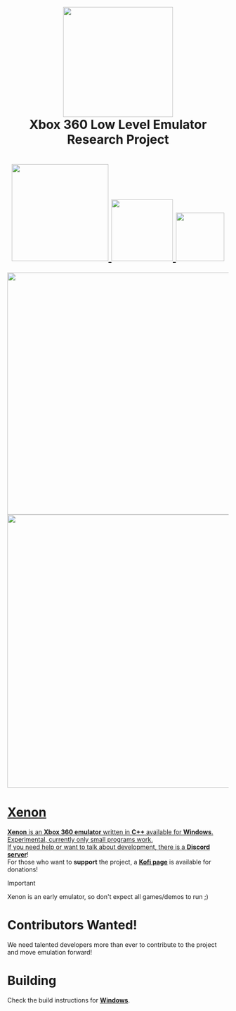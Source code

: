 <h1 align="center">
  <br>
  <a href="https://discord.gg/TDvbdXRRQ6"><img src="https://github.com/bitsh1ft3r/Xenon/blob/main/Xenon/images/Xenon.png" width="250"></a>
  <br>
  <b>Xbox 360 Low Level Emulator Research Project</b>
  <br>
</h1>

<h1 align="center">
 <a href="https://discord.gg/TDvbdXRRQ6">
        <img src="https://img.shields.io/discord/1289565618957193217?color=5865F2&label=Xenon Discord&logo=Discord&logoColor=white" width="220">
 <a href="https://github.com/bitsh1ft3r/Xenon/actions/workflows/build.yml">
        <img src="https://github.com/bitsh1ft3r/Xenon/actions/workflows/build.yml/badge.svg" width="140">
 <a href="https://github.com/shadps4-emu/shadPS4/stargazers">
        <img src="https://img.shields.io/github/stars/bitsh1ft3r/Xenon" width="110">
</h1>

<p align="center">
  <a href="https://discord.gg/TDvbdXRRQ6">
  <img src="https://github.com/bitsh1ft3r/Xenon/blob/main/Docs/screenshots/Xell_Reloaded.png" width="550">
  <img src="https://github.com/bitsh1ft3r/Xenon/blob/main/Docs/screenshots/WinDBG.png" width="620">
</p>

# Xenon
**Xenon** is an **Xbox 360 emulator** written in **C++** available for **Windows**.\
Experimental, currently only small programs work.\
If you need help or want to talk about development, there is a [**Discord server**](https://discord.gg/TDvbdXRRQ6)!\
For those who want to **support** the project, a [**Kofi page**](https://ko-fi.com/bitsh1ft3r) is available for donations!

> [!IMPORTANT]
> Xenon is an early emulator, so don't expect all games/demos to run ;)

# Contributors Wanted!
We need talented developers more than ever to contribute to the project and move emulation forward!

# Building
Check the build instructions for [**Windows**](https://github.com/bitsh1ft3r/Xenon/blob/main/Docs/Building/building-windows.md).